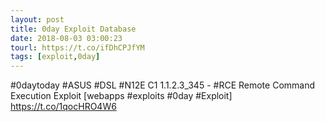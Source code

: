 ```yaml
---
layout: post
title: 0day Exploit Database
date: 2018-08-03 03:00:23
tourl: https://t.co/ifDhCPJfYM
tags: [exploit,0day]
---
```

#0daytoday #ASUS #DSL #N12E C1 1.1.2.3_345 - #RCE Remote Command Execution Exploit [webapps #exploits #0day #Exploit] https://t.co/1qocHRO4W6